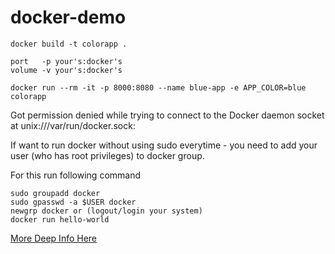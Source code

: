 # docker-demo

```docker build -t colorapp . ```

```
port   -p your's:docker's
volume -v your's:docker's
```

```docker run --rm -it -p 8000:8080 --name blue-app -e APP_COLOR=blue colorapp```




Got permission denied while trying to connect to the Docker daemon socket at unix:///var/run/docker.sock: 

If want to run docker without using sudo everytime - you need to add your user (who has root privileges) to docker group.

For this run following command

```
sudo groupadd docker
sudo gpasswd -a $USER docker
newgrp docker or (logout/login your system)
docker run hello-world
```
[More Deep Info Here](https://askubuntu.com/questions/477551/how-can-i-use-docker-without-sudo)
